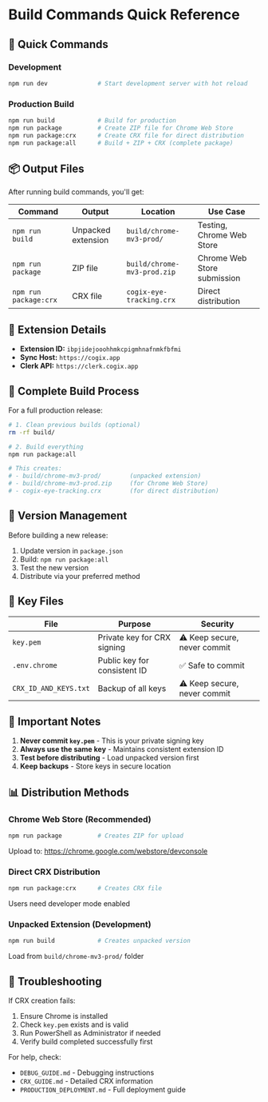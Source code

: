# Build Commands Quick Reference

## 🚀 Quick Commands

### Development
```bash
npm run dev              # Start development server with hot reload
```

### Production Build
```bash
npm run build            # Build for production
npm run package          # Create ZIP file for Chrome Web Store
npm run package:crx      # Create CRX file for direct distribution
npm run package:all      # Build + ZIP + CRX (complete package)
```

## 📦 Output Files

After running build commands, you'll get:

| Command | Output | Location | Use Case |
|---------|---------|----------|----------|
| `npm run build` | Unpacked extension | `build/chrome-mv3-prod/` | Testing, Chrome Web Store |
| `npm run package` | ZIP file | `build/chrome-mv3-prod.zip` | Chrome Web Store submission |
| `npm run package:crx` | CRX file | `cogix-eye-tracking.crx` | Direct distribution |

## 🎯 Extension Details

- **Extension ID:** `ibpjidejooohhmkcpigmhnafnmkfbfmi`
- **Sync Host:** `https://cogix.app`
- **Clerk API:** `https://clerk.cogix.app`

## 🔧 Complete Build Process

For a full production release:

```bash
# 1. Clean previous builds (optional)
rm -rf build/

# 2. Build everything
npm run package:all

# This creates:
# - build/chrome-mv3-prod/        (unpacked extension)
# - build/chrome-mv3-prod.zip     (for Chrome Web Store)
# - cogix-eye-tracking.crx        (for direct distribution)
```

## 📝 Version Management

Before building a new release:

1. Update version in `package.json`
2. Build: `npm run package:all`
3. Test the new version
4. Distribute via your preferred method

## 🔑 Key Files

| File | Purpose | Security |
|------|---------|----------|
| `key.pem` | Private key for CRX signing | ⚠️ Keep secure, never commit |
| `.env.chrome` | Public key for consistent ID | ✅ Safe to commit |
| `CRX_ID_AND_KEYS.txt` | Backup of all keys | ⚠️ Keep secure, never commit |

## 🚨 Important Notes

1. **Never commit `key.pem`** - This is your private signing key
2. **Always use the same key** - Maintains consistent extension ID
3. **Test before distributing** - Load unpacked version first
4. **Keep backups** - Store keys in secure location

## 📊 Distribution Methods

### Chrome Web Store (Recommended)
```bash
npm run package          # Creates ZIP for upload
```
Upload to: https://chrome.google.com/webstore/devconsole

### Direct CRX Distribution
```bash
npm run package:crx      # Creates CRX file
```
Users need developer mode enabled

### Unpacked Extension (Development)
```bash
npm run build            # Creates unpacked version
```
Load from `build/chrome-mv3-prod/` folder

## 🐛 Troubleshooting

If CRX creation fails:
1. Ensure Chrome is installed
2. Check `key.pem` exists and is valid
3. Run PowerShell as Administrator if needed
4. Verify build completed successfully first

For help, check:
- `DEBUG_GUIDE.md` - Debugging instructions
- `CRX_GUIDE.md` - Detailed CRX information
- `PRODUCTION_DEPLOYMENT.md` - Full deployment guide